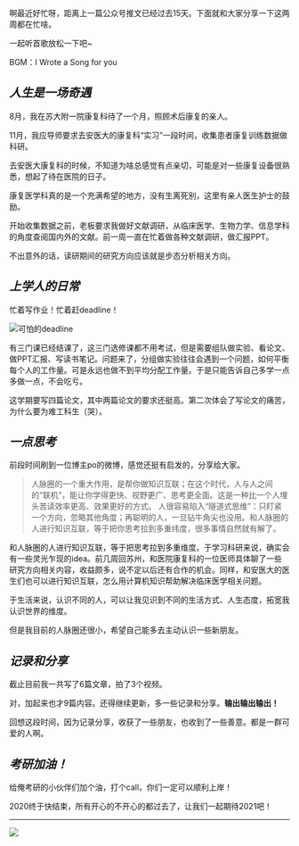 啊最近好忙呀，距离上一篇公众号推文已经过去15天。下面就和大家分享一下这两周都在忙啥。

一起听首歌放松一下吧~

BGM：I Wrote a Song for you



## ***人生是一场奇遇***

8月，我在苏大附一院康复科待了一个月，照顾术后康复的亲人。

11月，我应导师要求去安医大的康复科“实习”一段时间，收集患者康复训练数据做科研。

去安医大康复科的时候，不知道为啥总感觉有点亲切，可能是对一些康复设备很熟悉，想起了待在医院的日子。

康复医学科真的是一个充满希望的地方，没有生离死别，这里有亲人医生护士的鼓励。

开始收集数据之前，老板要求我做好文献调研，从临床医学、生物力学、信息学科的角度查阅国内外的文献。前一周一直在忙着做各种文献调研，做汇报PPT。

不出意外的话，读研期间的研究方向应该就是步态分析相关方向。



## ***上学人的日常***

忙着写作业！忙着赶deadline！

![可怕的deadline](https://gitee.com/shuming9886/pic-go/raw/master/img/2020-12-03-01.png)

有三门课已经结课了，这三门选修课都不用考试，但是需要组队做实验、看论文、做PPT汇报、写读书笔记。问题来了，分组做实验往往会遇到一个问题，如何平衡每个人的工作量。可是永远也做不到平均分配工作量。于是只能告诉自己多学一点多做一点，不会吃亏。

这学期要写四篇论文，其中两篇论文的要求还挺高。第二次体会了写论文的痛苦，为什么要为难工科生（哭）。 



## ***一点思考***

前段时间刷到一位博主po的微博，感觉还挺有启发的，分享给大家。

> 人脉圈的一个重大作用，是帮你做知识互联；在这个时代，人与人之间的“联机”，能让你学得更快、视野更广、思考更全面。这是一种比一个人埋头苦读效率更高、效果更好的方式。 人很容易陷入“隧道式思维”：只盯紧一个方向，忽略其他角度；再聪明的人，一旦钻牛角尖也没用。和人脉圈的人进行知识互联，等于把你思考拉到多重纬度，很多事情自然就有解了。

和人脉圈的人进行知识互联，等于把思考拉到多重维度。于学习科研来说，确实会有一些灵光乍现的idea。前几周回苏州，和医院康复科的一位医师具体聊了一些研究方向相关内容，收益颇多，说不定以后还有合作的机会。同样，和安医大的医生们也可以进行知识互联，怎么用计算机知识帮助解决临床医学相关问题。

于生活来说，认识不同的人，可以让我见识到不同的生活方式、人生态度，拓宽我认识世界的维度。

但是我目前的人脉圈还很小，希望自己能多去主动认识一些新朋友。



## ***记录和分享***

截止目前我一共写了6篇文章，拍了3个视频。

对，加起来也才9篇内容。还得继续更新，多一些记录和分享。**输出输出输出！**

回想这段时间，因为记录分享，收获了一些朋友，也收到了一些善意。都是一群可爱的人啊。



## ***考研加油！***

给俺考研的小伙伴们加个油，打个call，你们一定可以顺利上岸！

2020终于快结束，所有开心的不开心的都过去了，让我们一起期待2021吧！



---

![](https://gitee.com/shuming9886/pic-go/raw/master/img/we.gif)

